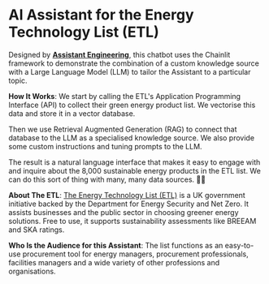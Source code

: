 # AI Assistant for the **Energy Technology List (ETL)** 

Designed by [**Assistant Engineering**](https://assistant.engineering), this chatbot uses the Chainlit framework to  demonstrate the combination of a custom knowledge source with a Large Language Model (LLM) to tailor the Assistant to a particular topic.

**How It Works**:
We start by calling the ETL's Application Programming Interface (API) to collect their green energy product list. We vectorise this data and store it in a vector database.  

Then we use Retrieval Augmented Generation (RAG) to connect that database to the LLM as a specialised knowledge source. We also provide some custom instructions and tuning prompts to the LLM.

The result is a natural language interface that makes it easy to engage with and inquire about the 8,000 sustainable energy products in the ETL list.  We can do this sort of thing with many, many data sources. 🚀🤖

**About The ETL**:
[The Energy Technology List (ETL)](https://etl.energysecurity.gov.uk) is a UK government initiative backed by the Department for Energy Security and Net Zero. It assists businesses and the public sector in choosing greener energy solutions. Free to use, it supports sustainability assessments like BREEAM and SKA ratings.

**Who Is the Audience for this Assistant**:
The list functions as an easy-to-use procurement tool for energy managers, procurement professionals, facilities managers and a wide variety of other professions and organisations. 